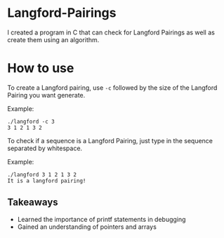 # Langford-Pairings

I created a program in C that can check for Langford Pairings as well as create them using an algorithm.

# How to use

To create a Langford pairing, use ``` -c ``` followed by the size of the Langford Pairing you want generate.

Example:
```
./langford -c 3
3 1 2 1 3 2
```

To check if a sequence is a Langford Pairing, just type in the sequence separated by whitespace.

Example:
```
./langford 3 1 2 1 3 2
It is a langford pairing!
```

## Takeaways

- Learned the importance of printf statements in debugging
- Gained an understanding of pointers and arrays
